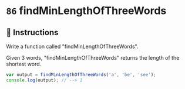 # `86` findMinLengthOfThreeWords

## 📝 Instructions 

Write a function called "findMinLengthOfThreeWords".

Given 3 words, "findMinLengthOfThreeWords" returns the length of the shortest word.

```js
var output = findMinLengthOfThreeWords('a', 'be', 'see');
console.log(output); // --> 1
```